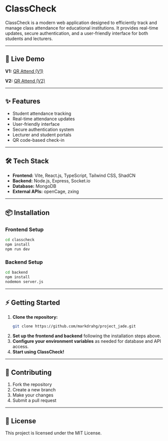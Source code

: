 
# ClassCheck

ClassCheck is a modern web application designed to efficiently track and manage class attendance for educational institutions. It provides real-time updates, secure authentication, and a user-friendly interface for both students and lecturers.

---

## 🚀 Live Demo

**V1:** [QR Attend (V1)](https://project-jade-sand.vercel.app/)

**V2:** [QR Attend (V2)](https://project-jade2.vercel.app/)

---

## ✨ Features

- Student attendance tracking
- Real-time attendance updates
- User-friendly interface
- Secure authentication system
- Lecturer and student portals
- QR code-based check-in

---

## 🛠️ Tech Stack

- **Frontend:** Vite, React.js, TypeScript, Tailwind CSS, ShadCN
- **Backend:** Node.js, Express, Socket.io
- **Database:** MongoDB
- **External APIs:** openCage, zxing

---

## 📦 Installation

### Frontend Setup

```bash
cd classcheck
npm install
npm run dev
```

### Backend Setup

```bash
cd backend
npm install
nodemon server.js
```

---

## ⚡ Getting Started

1. **Clone the repository:**
   ```bash
   git clone https://github.com/markdrahg/project_jade.git
   ```
2. **Set up the frontend and backend** following the installation steps above.
3. **Configure your environment variables** as needed for database and API access.
4. **Start using ClassCheck!**

---

## 🤝 Contributing

1. Fork the repository
2. Create a new branch
3. Make your changes
4. Submit a pull request

---

## 📄 License

This project is licensed under the MIT License.
